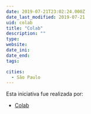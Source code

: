 ```yaml
---
date: 2019-07-21T23:02:24.000Z
date_last_modified: 2019-07-21
uid: colab
title: "Colab"
description: ""
type: 
website: 
date_ini: 
date_end: 
tags:

cities: 
  - São Paulo
---
```


Esta iniciativa fue realizada por:

- [Colab](/i/colab.html)
